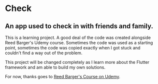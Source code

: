 # Check

## An app used to check in with friends and family.

This is a learning project. A good deal of the code was created alongside Reed Barger's Udemy course. Sometimes the code was used as a starting point, sometimes the code was copied exactly when I got stuck and couldn't find a way out of the problem.

This project will be changed completely as I learn more about the Flutter framework and am able to build my own solutions.

For now, thanks goes to [Reed Barger's Course on Udemy](https://www.udemy.com/course/build-a-social-network-with-flutter-and-firebase).
